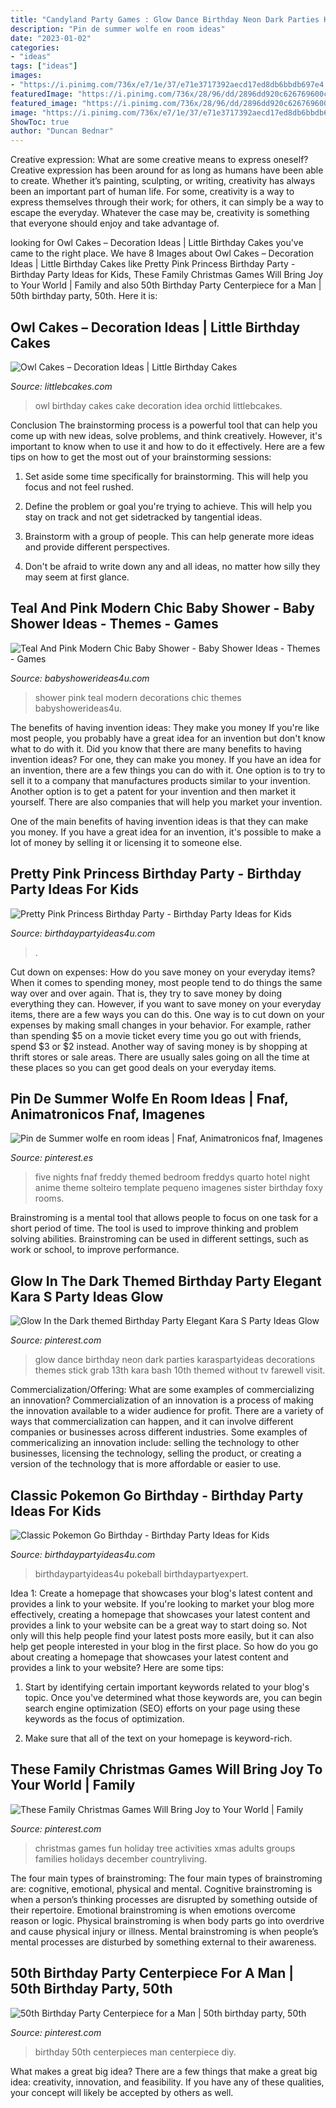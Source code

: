 ```yaml
---
title: "Candyland Party Games : Glow Dance Birthday Neon Dark Parties Karaspartyideas Decorations Themes Stick Grab 13th Kara Bash 10th Themed Without Tv Farewell Visit"
description: "Pin de summer wolfe en room ideas"
date: "2023-01-02"
categories:
- "ideas"
tags: ["ideas"]
images:
- "https://i.pinimg.com/736x/e7/1e/37/e71e3717392aecd17ed8db6bbdb697e4.jpg"
featuredImage: "https://i.pinimg.com/736x/28/96/dd/2896dd920c626769600c0648d318e6d1.jpg"
featured_image: "https://i.pinimg.com/736x/28/96/dd/2896dd920c626769600c0648d318e6d1.jpg"
image: "https://i.pinimg.com/736x/e7/1e/37/e71e3717392aecd17ed8db6bbdb697e4.jpg"
ShowToc: true
author: "Duncan Bednar"
---
```



Creative expression: What are some creative means to express oneself?
Creative expression has been around for as long as humans have been able to create. Whether it’s painting, sculpting, or writing, creativity has always been an important part of human life. For some, creativity is a way to express themselves through their work; for others, it can simply be a way to escape the everyday. Whatever the case may be, creativity is something that everyone should enjoy and take advantage of.

	

		
looking for Owl Cakes – Decoration Ideas | Little Birthday Cakes you've came to the right place. We have 8 Images about Owl Cakes – Decoration Ideas | Little Birthday Cakes like Pretty Pink Princess Birthday Party - Birthday Party Ideas for Kids, These Family Christmas Games Will Bring Joy to Your World | Family and also 50th Birthday Party Centerpiece for a Man | 50th birthday party, 50th. Here it is:
		
    
## Owl Cakes – Decoration Ideas | Little Birthday Cakes

<img loading=lazy src="http://www.littlebcakes.com/wp-content/uploads/2013/08/Owl-Birthday-Cake-Ideas.jpg" onerror="this.onerror=null;this.src='https://tse4.mm.bing.net/th?id=OIP.xz3m0Ly-0sx_4Y3ufCaAPQHaKd&amp;pid=15.1';" alt="Owl Cakes – Decoration Ideas | Little Birthday Cakes">

_Source: littlebcakes.com_

>owl birthday cakes cake decoration idea orchid littlebcakes. 

	

Conclusion
The brainstorming process is a powerful tool that can help you come up with new ideas, solve problems, and think creatively. However, it's important to know when to use it and how to do it effectively. Here are a few tips on how to get the most out of your brainstorming sessions:
1. Set aside some time specifically for brainstorming. This will help you focus and not feel rushed.

2. Define the problem or goal you're trying to achieve. This will help you stay on track and not get sidetracked by tangential ideas.

3. Brainstorm with a group of people. This can help generate more ideas and provide different perspectives.

4. Don't be afraid to write down any and all ideas, no matter how silly they may seem at first glance.

    
## Teal And Pink Modern Chic Baby Shower - Baby Shower Ideas - Themes - Games

<img loading=lazy src="http://www.babyshowerideas4u.com/wp-content/uploads/2016/05/Teal-And-Pink-Modern-Chic-Baby-Shower-Decorations-600x800.jpg" onerror="this.onerror=null;this.src='https://tse2.mm.bing.net/th?id=OIP.z2FAPgmg_7A8ZMUJC6SJtAHaJ4&amp;pid=15.1';" alt="Teal And Pink Modern Chic Baby Shower - Baby Shower Ideas - Themes - Games">

_Source: babyshowerideas4u.com_

>shower pink teal modern decorations chic themes babyshowerideas4u. 

	

The benefits of having invention ideas: They make you money
If you're like most people, you probably have a great idea for an invention but don't know what to do with it. Did you know that there are many benefits to having invention ideas? For one, they can make you money.
If you have an idea for an invention, there are a few things you can do with it. One option is to try to sell it to a company that manufactures products similar to your invention. Another option is to get a patent for your invention and then market it yourself. There are also companies that will help you market your invention.

One of the main benefits of having invention ideas is that they can make you money. If you have a great idea for an invention, it's possible to make a lot of money by selling it or licensing it to someone else.

    
## Pretty Pink Princess Birthday Party - Birthday Party Ideas For Kids

<img loading=lazy src="https://www.birthdaypartyideas4u.com/wp-content/uploads/2016/08/pretty-pink-princess-birthday-party-food-table.jpg" onerror="this.onerror=null;this.src='https://tse2.mm.bing.net/th?id=OIP.rtmMgJln7uL6dEHs9CIWQQHaMP&amp;pid=15.1';" alt="Pretty Pink Princess Birthday Party - Birthday Party Ideas for Kids">

_Source: birthdaypartyideas4u.com_

>. 

	

Cut down on expenses: How do you save money on your everyday items?
When it comes to spending money, most people tend to do things the same way over and over again. That is, they try to save money by doing everything they can. However, if you want to save money on your everyday items, there are a few ways you can do this. One way is to cut down on your expenses by making small changes in your behavior. For example, rather than spending $5 on a movie ticket every time you go out with friends, spend $3 or $2 instead. Another way of saving money is by shopping at thrift stores or sale areas. There are usually sales going on all the time at these places so you can get good deals on your everyday items.

    
## Pin De Summer Wolfe En Room Ideas | Fnaf, Animatronicos Fnaf, Imagenes

<img loading=lazy src="https://i.pinimg.com/736x/e7/1e/37/e71e3717392aecd17ed8db6bbdb697e4.jpg" onerror="this.onerror=null;this.src='https://tse1.mm.bing.net/th?id=OIP.m8nuwxl2YsBBLBGy8p-xPAHaJ3&amp;pid=15.1';" alt="Pin de Summer wolfe en room ideas | Fnaf, Animatronicos fnaf, Imagenes">

_Source: pinterest.es_

>five nights fnaf freddy themed bedroom freddys quarto hotel night anime theme solteiro template pequeno imagenes sister birthday foxy rooms. 

	

Brainstroming is a mental tool that allows people to focus on one task for a short period of time. The tool is used to improve thinking and problem solving abilities. Brainstroming can be used in different settings, such as work or school, to improve performance.

    
## Glow In The Dark Themed Birthday Party Elegant Kara S Party Ideas Glow

<img loading=lazy src="https://i.pinimg.com/736x/b7/1e/1f/b71e1f1ed15f88da32e110c5cb4434ce.jpg" onerror="this.onerror=null;this.src='https://tse1.mm.bing.net/th?id=OIP.SexyDlDlO0J_UDtWin3fQwHaLH&amp;pid=15.1';" alt="Glow In the Dark themed Birthday Party Elegant Kara S Party Ideas Glow">

_Source: pinterest.com_

>glow dance birthday neon dark parties karaspartyideas decorations themes stick grab 13th kara bash 10th themed without tv farewell visit. 

	

Commercialization/Offering: What are some examples of commercializing an innovation?
Commercialization of an innovation is a process of making the innovation available to a wider audience for profit. There are a variety of ways that commercialization can happen, and it can involve different companies or businesses across different industries. Some examples of commericalizing an innovation include: selling the technology to other businesses, licensing the technology, selling the product, or creating a version of the technology that is more affordable or easier to use.

    
## Classic Pokemon Go Birthday - Birthday Party Ideas For Kids

<img loading=lazy src="https://www.birthdaypartyideas4u.com/wp-content/uploads/2017/06/Classic-Pokemon-Go-Birthday-Pokeball-Centerpiece-600x800.jpg" onerror="this.onerror=null;this.src='https://tse3.mm.bing.net/th?id=OIP.tKidGb4K_rbp1TokIg_TaQHaJ4&amp;pid=15.1';" alt="Classic Pokemon Go Birthday - Birthday Party Ideas for Kids">

_Source: birthdaypartyideas4u.com_

>birthdaypartyideas4u pokeball birthdaypartyexpert. 

	

Idea 1: Create a homepage that showcases your blog's latest content and provides a link to your website.
If you're looking to market your blog more effectively, creating a homepage that showcases your latest content and provides a link to your website can be a great way to start doing so. Not only will this help people find your latest posts more easily, but it can also help get people interested in your blog in the first place. So how do you go about creating a homepage that showcases your latest content and provides a link to your website? Here are some tips:
1. Start by identifying certain important keywords related to your blog's topic. Once you've determined what those keywords are, you can begin search engine optimization (SEO) efforts on your page using these keywords as the focus of optimization.

2. Make sure that all of the text on your homepage is keyword-rich.

    
## These Family Christmas Games Will Bring Joy To Your World | Family

<img loading=lazy src="https://i.pinimg.com/736x/28/96/dd/2896dd920c626769600c0648d318e6d1.jpg" onerror="this.onerror=null;this.src='https://tse1.mm.bing.net/th?id=OIP.IxSSK5J_lQbQdZuPcfpFlgHaLH&amp;pid=15.1';" alt="These Family Christmas Games Will Bring Joy to Your World | Family">

_Source: pinterest.com_

>christmas games fun holiday tree activities xmas adults groups families holidays december countryliving. 

	

The four main types of brainstroming:
The four main types of brainstroming are: cognitive, emotional, physical and mental. Cognitive brainstroming is when a person’s thinking processes are disrupted by something outside of their repertoire. Emotional brainstroming is when emotions overcome reason or logic. Physical brainstroming is when body parts go into overdrive and cause physical injury or illness. Mental brainstroming is when people’s mental processes are disturbed by something external to their awareness.

    
## 50th Birthday Party Centerpiece For A Man | 50th Birthday Party, 50th

<img loading=lazy src="https://i.pinimg.com/736x/22/5b/cd/225bcdb657d8b16b1d3a7a2429d81938--birthday-party-centerpieces-th-birthday-party.jpg" onerror="this.onerror=null;this.src='https://tse4.mm.bing.net/th?id=OIP.V_GVSOmtEe1nU9KvDcxfsQHaJ3&amp;pid=15.1';" alt="50th Birthday Party Centerpiece for a Man | 50th birthday party, 50th">

_Source: pinterest.com_

>birthday 50th centerpieces man centerpiece diy. 

	

What makes a great big idea?
There are a few things that make a great big idea: creativity, innovation, and feasibility. If you have any of these qualities, your concept will likely be accepted by others as well.

